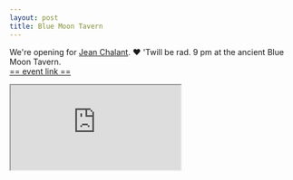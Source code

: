 ```yaml
---
layout: post
title: Blue Moon Tavern
---
```


We're opening for [Jean Chalant](https://www.facebook.com/jeanchalantmusic/). ♥ 'Twill be rad. 9 pm at the ancient Blue Moon Tavern.  
[== event link ==](https://www.facebook.com/events/1199640190143067/)

<div class="wide-aspect-ratio">
<iframe src="https://www.youtube.com/embed/qvfgSaSoSK8?modestbranding=1&autohide=1&showinfo=0&rel=0" allowfullscreen></iframe>
</div>
